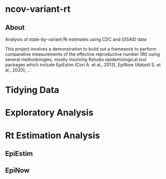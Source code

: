 # ncov-variant-rt
## About
Analysis of state-by-variant Rt estimates using CDC and GISAID data

This project involves a demonstration to build out a framework to perform comparative measurements of the effective reproductive number (Rt) using several methodologies, mostly involving Rstudio epidemiological tool packages which include EpiEstim (Cori A. et al., 2013), EpiNow (Abbott S. et al., 2020), ...

# Tidying Data














# Exploratory Analysis











# Rt Estimation Analysis

## EpiEstim





















## EpiNow





















